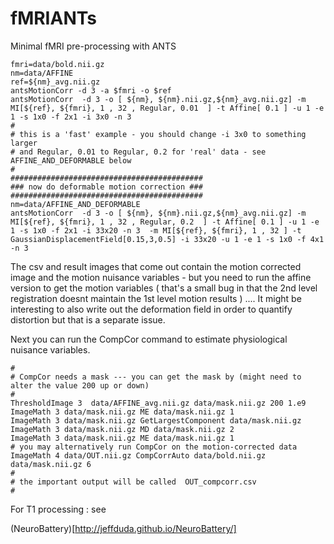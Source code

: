 fMRIANTs
========

Minimal fMRI pre-processing with ANTS

```
fmri=data/bold.nii.gz
nm=data/AFFINE
ref=${nm}_avg.nii.gz
antsMotionCorr -d 3 -a $fmri -o $ref
antsMotionCorr  -d 3 -o [ ${nm}, ${nm}.nii.gz,${nm}_avg.nii.gz] -m MI[${ref}, ${fmri}, 1 , 32 , Regular, 0.01  ] -t Affine[ 0.1 ] -u 1 -e 1 -s 1x0 -f 2x1 -i 3x0 -n 3  
#
# this is a 'fast' example - you should change -i 3x0 to something larger 
# and Regular, 0.01 to Regular, 0.2 for 'real' data - see AFFINE_AND_DEFORMABLE below
#
###########################################
### now do deformable motion correction ###
###########################################
nm=data/AFFINE_AND_DEFORMABLE
antsMotionCorr  -d 3 -o [ ${nm}, ${nm}.nii.gz,${nm}_avg.nii.gz] -m MI[${ref}, ${fmri}, 1 , 32 , Regular, 0.2  ] -t Affine[ 0.1 ] -u 1 -e 1 -s 1x0 -f 2x1 -i 33x20 -n 3  -m MI[${ref}, ${fmri}, 1 , 32 ] -t GaussianDisplacementField[0.15,3,0.5] -i 33x20 -u 1 -e 1 -s 1x0 -f 4x1 -n 3
```

The csv and result images that come out contain the motion corrected image and the motion nuisance variables - but you need to run the affine version to get the motion variables ( that's a small bug in that the 2nd level registration doesnt maintain the 1st level motion results ) .... It might be interesting to also write out the deformation field in order to quantify distortion but that is a separate issue.

Next you can run the CompCor command to estimate physiological nuisance variables.

```
# 
# CompCor needs a mask --- you can get the mask by (might need to alter the value 200 up or down) 
#
ThresholdImage 3  data/AFFINE_avg.nii.gz data/mask.nii.gz 200 1.e9 
ImageMath 3 data/mask.nii.gz ME data/mask.nii.gz 1 
ImageMath 3 data/mask.nii.gz GetLargestComponent data/mask.nii.gz
ImageMath 3 data/mask.nii.gz MD data/mask.nii.gz 2 
ImageMath 3 data/mask.nii.gz ME data/mask.nii.gz 1 
# you may alternatively run CompCor on the motion-corrected data
ImageMath 4 data/OUT.nii.gz CompCorrAuto data/bold.nii.gz data/mask.nii.gz 6 
#
# the important output will be called  OUT_compcorr.csv 
#
```

For T1 processing : see

(NeuroBattery)[http://jeffduda.github.io/NeuroBattery/]

